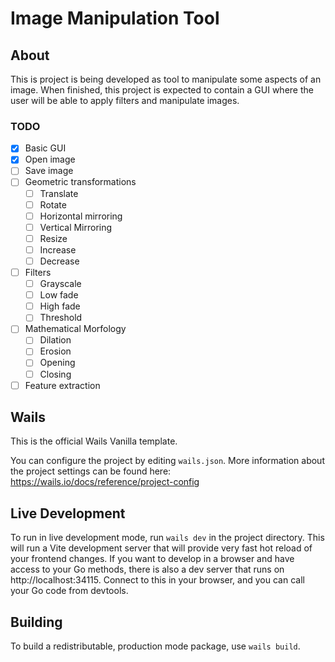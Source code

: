 # Image Manipulation Tool

## About

This is project is being developed as tool to manipulate some aspects of an image. When finished, this project is 
expected to contain a GUI where the user will be able to apply filters and manipulate images.

### TODO

- [X] Basic GUI
- [X] Open image
- [ ] Save image
- [ ] Geometric transformations
  - [ ] Translate
  - [ ] Rotate
  - [ ] Horizontal mirroring
  - [ ] Vertical Mirroring
  - [ ] Resize
  - [ ] Increase
  - [ ] Decrease
- [ ] Filters
  - [ ] Grayscale
  - [ ] Low fade
  - [ ] High fade
  - [ ] Threshold
- [ ] Mathematical Morfology
  - [ ] Dilation
  - [ ] Erosion
  - [ ] Opening
  - [ ] Closing
- [ ] Feature extraction

## Wails

This is the official Wails Vanilla template.

You can configure the project by editing `wails.json`. More information about the project settings can be found
here: https://wails.io/docs/reference/project-config

## Live Development

To run in live development mode, run `wails dev` in the project directory. This will run a Vite development
server that will provide very fast hot reload of your frontend changes. If you want to develop in a browser
and have access to your Go methods, there is also a dev server that runs on http://localhost:34115. Connect
to this in your browser, and you can call your Go code from devtools.

## Building

To build a redistributable, production mode package, use `wails build`.
